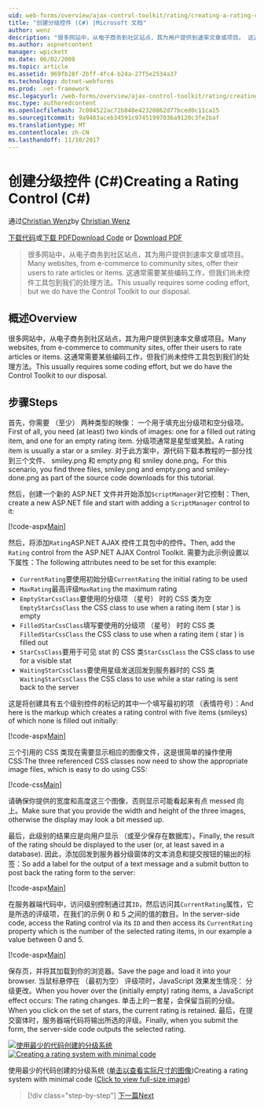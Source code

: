 ```yaml
---
uid: web-forms/overview/ajax-control-toolkit/rating/creating-a-rating-control-cs
title: "创建分级控件 (C#) |Microsoft 文档"
author: wenz
description: "很多网站中，从电子商务到社区站点，其为用户提供到速率文章或项目。 这通常需要某些编码工作，但是我们具有..."
ms.author: aspnetcontent
manager: wpickett
ms.date: 06/02/2008
ms.topic: article
ms.assetid: 969fb28f-2bff-4fc4-b24a-27f5e2534a37
ms.technology: dotnet-webforms
ms.prod: .net-framework
msc.legacyurl: /web-forms/overview/ajax-control-toolkit/rating/creating-a-rating-control-cs
msc.type: authoredcontent
ms.openlocfilehash: 7c004522ac72b848e42320862d77bced0c11ca15
ms.sourcegitcommit: 9a9483aceb34591c97451997036a9120c3fe2baf
ms.translationtype: MT
ms.contentlocale: zh-CN
ms.lasthandoff: 11/10/2017
---
```

<a name="creating-a-rating-control-c"></a><span data-ttu-id="c68c4-104">创建分级控件 (C#)</span><span class="sxs-lookup"><span data-stu-id="c68c4-104">Creating a Rating Control (C#)</span></span>
====================
<span data-ttu-id="c68c4-105">通过[Christian Wenz](https://github.com/wenz)</span><span class="sxs-lookup"><span data-stu-id="c68c4-105">by [Christian Wenz](https://github.com/wenz)</span></span>

<span data-ttu-id="c68c4-106">[下载代码](http://download.microsoft.com/download/9/3/f/93f8daea-bebd-4821-833b-95205389c7d0/rating0.cs.zip)或[下载 PDF](http://download.microsoft.com/download/2/d/c/2dc10e34-6983-41d4-9c08-f78f5387d32b/rating0CS.pdf)</span><span class="sxs-lookup"><span data-stu-id="c68c4-106">[Download Code](http://download.microsoft.com/download/9/3/f/93f8daea-bebd-4821-833b-95205389c7d0/rating0.cs.zip) or [Download PDF](http://download.microsoft.com/download/2/d/c/2dc10e34-6983-41d4-9c08-f78f5387d32b/rating0CS.pdf)</span></span>

> <span data-ttu-id="c68c4-107">很多网站中，从电子商务到社区站点，其为用户提供到速率文章或项目。</span><span class="sxs-lookup"><span data-stu-id="c68c4-107">Many websites, from e-commerce to community sites, offer their users to rate articles or items.</span></span> <span data-ttu-id="c68c4-108">这通常需要某些编码工作，但我们尚未控件工具包到我们的处理方法。</span><span class="sxs-lookup"><span data-stu-id="c68c4-108">This usually requires some coding effort, but we do have the Control Toolkit to our disposal.</span></span>


## <a name="overview"></a><span data-ttu-id="c68c4-109">概述</span><span class="sxs-lookup"><span data-stu-id="c68c4-109">Overview</span></span>

<span data-ttu-id="c68c4-110">很多网站中，从电子商务到社区站点，其为用户提供到速率文章或项目。</span><span class="sxs-lookup"><span data-stu-id="c68c4-110">Many websites, from e-commerce to community sites, offer their users to rate articles or items.</span></span> <span data-ttu-id="c68c4-111">这通常需要某些编码工作，但我们尚未控件工具包到我们的处理方法。</span><span class="sxs-lookup"><span data-stu-id="c68c4-111">This usually requires some coding effort, but we do have the Control Toolkit to our disposal.</span></span>

## <a name="steps"></a><span data-ttu-id="c68c4-112">步骤</span><span class="sxs-lookup"><span data-stu-id="c68c4-112">Steps</span></span>

<span data-ttu-id="c68c4-113">首先，你需要 （至少） 两种类型的映像： 一个用于填充出分级项和空分级项。</span><span class="sxs-lookup"><span data-stu-id="c68c4-113">First of all, you need (at least) two kinds of images: one for a filled out rating item, and one for an empty rating item.</span></span> <span data-ttu-id="c68c4-114">分级项通常是星型或笑脸。</span><span class="sxs-lookup"><span data-stu-id="c68c4-114">A rating item is usually a star or a smiley.</span></span> <span data-ttu-id="c68c4-115">对于此方案中，源代码下载本教程的一部分找到三个文件、 smiley.png 和 empty.png 和 smiley done.png。</span><span class="sxs-lookup"><span data-stu-id="c68c4-115">For this scenario, you find three files, smiley.png and empty.png and smiley-done.png as part of the source code downloads for this tutorial.</span></span>

<span data-ttu-id="c68c4-116">然后，创建一个新的 ASP.NET 文件并开始添加`ScriptManager`对它控制：</span><span class="sxs-lookup"><span data-stu-id="c68c4-116">Then, create a new ASP.NET file and start with adding a `ScriptManager` control to it:</span></span>

[!code-aspx[Main](creating-a-rating-control-cs/samples/sample1.aspx)]

<span data-ttu-id="c68c4-117">然后，将添加`Rating`ASP.NET AJAX 控件工具包中的控件。</span><span class="sxs-lookup"><span data-stu-id="c68c4-117">Then, add the `Rating` control from the ASP.NET AJAX Control Toolkit.</span></span> <span data-ttu-id="c68c4-118">需要为此示例设置以下属性：</span><span class="sxs-lookup"><span data-stu-id="c68c4-118">The following attributes need to be set for this example:</span></span>

- <span data-ttu-id="c68c4-119">`CurrentRating`要使用初始分级</span><span class="sxs-lookup"><span data-stu-id="c68c4-119">`CurrentRating` the initial rating to be used</span></span>
- <span data-ttu-id="c68c4-120">`MaxRating`最高评级</span><span class="sxs-lookup"><span data-stu-id="c68c4-120">`MaxRating` the maximum rating</span></span>
- <span data-ttu-id="c68c4-121">`EmptyStarCssClass`要使用的分级项 （星号） 时的 CSS 类为空</span><span class="sxs-lookup"><span data-stu-id="c68c4-121">`EmptyStarCssClass` the CSS class to use when a rating item ( star ) is empty</span></span>
- <span data-ttu-id="c68c4-122">`FilledStarCssClass`填写要使用的分级项 （星号） 时的 CSS 类</span><span class="sxs-lookup"><span data-stu-id="c68c4-122">`FilledStarCssClass` the CSS class to use when a rating item ( star ) is filled out</span></span>
- <span data-ttu-id="c68c4-123">`StarCssClass`要用于可见 stat 的 CSS 类</span><span class="sxs-lookup"><span data-stu-id="c68c4-123">`StarCssClass` the CSS class to use for a visible stat</span></span>
- <span data-ttu-id="c68c4-124">`WaitingStarCssClass`要使用星级发送回发到服务器时的 CSS 类</span><span class="sxs-lookup"><span data-stu-id="c68c4-124">`WaitingStarCssClass` the CSS class to use while a star rating is sent back to the server</span></span>

<span data-ttu-id="c68c4-125">这是将创建具有五个级别控件的标记的其中一个填写最初的项 （表情符号）：</span><span class="sxs-lookup"><span data-stu-id="c68c4-125">And here is the markup which creates a rating control with five items (smileys) of which none is filled out initially:</span></span>

[!code-aspx[Main](creating-a-rating-control-cs/samples/sample2.aspx)]

<span data-ttu-id="c68c4-126">三个引用的 CSS 类现在需要显示相应的图像文件，这是很简单的操作使用 CSS:</span><span class="sxs-lookup"><span data-stu-id="c68c4-126">The three referenced CSS classes now need to show the appropriate image files, which is easy to do using CSS:</span></span>

[!code-css[Main](creating-a-rating-control-cs/samples/sample3.css)]

<span data-ttu-id="c68c4-127">请确保你提供的宽度和高度这三个图像，否则显示可能看起来有点 messed 向上。</span><span class="sxs-lookup"><span data-stu-id="c68c4-127">Make sure that you provide the width and height of the three images, otherwise the display may look a bit messed up.</span></span>

<span data-ttu-id="c68c4-128">最后，此级别的结果应是向用户显示 （或至少保存在数据库）。</span><span class="sxs-lookup"><span data-stu-id="c68c4-128">Finally, the result of the rating should be displayed to the user (or, at least saved in a database).</span></span> <span data-ttu-id="c68c4-129">因此，添加回发到服务器分级窗体的文本消息和提交按钮的输出的标签：</span><span class="sxs-lookup"><span data-stu-id="c68c4-129">So add a label for the output of a text message and a submit button to post back the rating form to the server:</span></span>

[!code-aspx[Main](creating-a-rating-control-cs/samples/sample4.aspx)]

<span data-ttu-id="c68c4-130">在服务器端代码中，访问级别控制通过其`ID`，然后访问其`CurrentRating`属性，它是所选的评级项，在我们的示例 0 和 5 之间的值的数目。</span><span class="sxs-lookup"><span data-stu-id="c68c4-130">In the server-side code, access the Rating control via its `ID` and then access its `CurrentRating` property which is the number of the selected rating items, in our example a value between 0 and 5.</span></span>

[!code-aspx[Main](creating-a-rating-control-cs/samples/sample5.aspx)]

<span data-ttu-id="c68c4-131">保存页，并将其加载到你的浏览器。</span><span class="sxs-lookup"><span data-stu-id="c68c4-131">Save the page and load it into your browser.</span></span> <span data-ttu-id="c68c4-132">当鼠标悬停在 （最初为空） 评级项时，JavaScript 效果发生情况： 分级更改。</span><span class="sxs-lookup"><span data-stu-id="c68c4-132">When you hover over the (initially empty) rating items, a JavaScript effect occurs: The rating changes.</span></span> <span data-ttu-id="c68c4-133">单击上的一套星，会保留当前的分级。</span><span class="sxs-lookup"><span data-stu-id="c68c4-133">When you click on the set of stars, the current rating is retained.</span></span> <span data-ttu-id="c68c4-134">最后，在提交窗体时，服务器端代码将输出所选的评级。</span><span class="sxs-lookup"><span data-stu-id="c68c4-134">Finally, when you submit the form, the server-side code outputs the selected rating.</span></span>


<span data-ttu-id="c68c4-135">[![使用最少的代码创建的分级系统](creating-a-rating-control-cs/_static/image2.png)](creating-a-rating-control-cs/_static/image1.png)</span><span class="sxs-lookup"><span data-stu-id="c68c4-135">[![Creating a rating system with minimal code](creating-a-rating-control-cs/_static/image2.png)](creating-a-rating-control-cs/_static/image1.png)</span></span>

<span data-ttu-id="c68c4-136">使用最少的代码创建的分级系统 ([单击以查看实际尺寸的图像](creating-a-rating-control-cs/_static/image3.png))</span><span class="sxs-lookup"><span data-stu-id="c68c4-136">Creating a rating system with minimal code ([Click to view full-size image](creating-a-rating-control-cs/_static/image3.png))</span></span>

>[!div class="step-by-step"]
[<span data-ttu-id="c68c4-137">下一篇</span><span class="sxs-lookup"><span data-stu-id="c68c4-137">Next</span></span>](creating-a-rating-control-vb.md)

